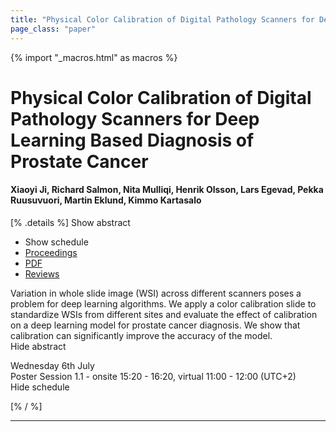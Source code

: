 ```yaml
---
title: "Physical Color Calibration of Digital Pathology Scanners for Deep Learning Based Diagnosis of Prostate Cancer"
page_class: "paper"
---
```


{% import "_macros.html" as macros %}

# Physical Color Calibration of Digital Pathology Scanners for Deep Learning Based Diagnosis of Prostate Cancer

#### Xiaoyi Ji, Richard Salmon, Nita Mulliqi, Henrik Olsson, Lars Egevad, Pekka Ruusuvuori, Martin Eklund, Kimmo Kartasalo

[% .details %]
<a class="toggle_visibility" data-selector=".abstract" data-level="3">Show abstract</a>
- <a class="toggle_visibility" data-selector=".schedule" data-level="3">Show schedule</a>
- <a href="">Proceedings</a>
- <a href="https://openreview.net/pdf?id=aYBUqtibfRT">PDF</a>
- <a href="https://openreview.net/forum?id=aYBUqtibfRT">Reviews</a>

<p>
    <span class="abstract">
        Variation in whole slide image (WSI) across different scanners poses a problem for deep learning algorithms. We apply a color calibration slide to standardize WSIs from different sites and evaluate the effect of calibration on a deep learning model for prostate cancer diagnosis. We show that calibration can significantly improve the accuracy of the model.
        <br>
        <span class="actions"><a class="toggle_visibility" data-level="2">Hide abstract</a></span>
    </span>
</p>

<p>
    <span class="schedule">
        Wednesday 6th July<br>Poster Session 1.1 - onsite 15:20 - 16:20, virtual 11:00 - 12:00 (UTC+2)
        <br>
        <span class="actions"><a class="toggle_visibility" data-level="2">Hide schedule</a></span>
    </span>
</p>

[% / %]


---
<!-- { macros.presentation('', '', 720, 450) } -->
